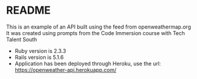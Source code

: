 # README

This is an example of an API built using the feed from openweathermap.org
It was created using prompts from the Code Immersion course with Tech Talent South

- Ruby version is 2.3.3
- Rails version is 5.1.6
- Application has been deployed through Heroku, use the url:
			https://openweather-api.herokuapp.com/

